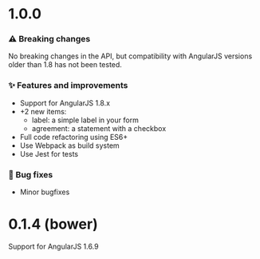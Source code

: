 # 1.0.0

### ⚠️ Breaking changes

No breaking changes in the API, but compatibility with AngularJS versions older than 1.8 has not been tested.

### ✨ Features and improvements

- Support for AngularJS 1.8.x
- +2 new items:
  - label: a simple label in your form
  - agreement: a statement with a checkbox
- Full code refactoring using ES6+
- Use Webpack as build system
- Use Jest for tests

### 🐞 Bug fixes

- Minor bugfixes

# 0.1.4 (bower)

Support for AngularJS 1.6.9
